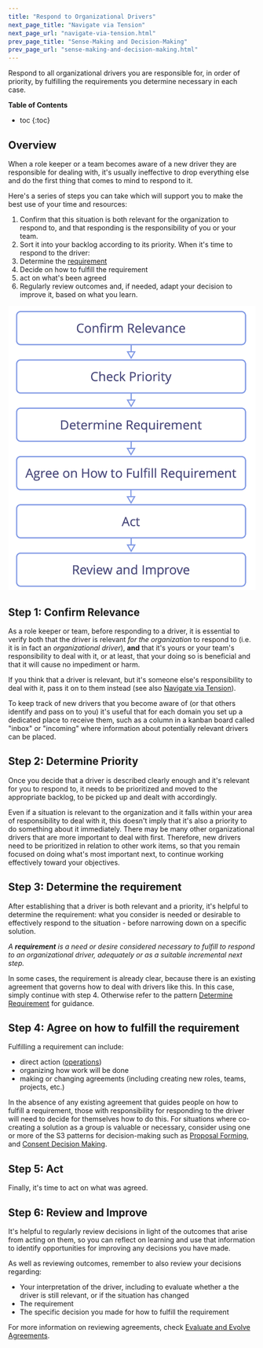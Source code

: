 ```yaml
---
title: "Respond to Organizational Drivers"
next_page_title: "Navigate via Tension"
next_page_url: "navigate-via-tension.html"
prev_page_title: "Sense-Making and Decision-Making"
prev_page_url: "sense-making-and-decision-making.html"
---
```



<div class="card summary"><div class="card-body">Respond to all organizational drivers you are responsible for, in order of priority, by fulfilling the requirements you determine necessary in each case.
</div></div>


**Table of Contents**

* toc
{:toc}



## Overview

When a role keeper or a team becomes aware of a new driver they are responsible for dealing with, it's usually ineffective to drop everything else and do the first thing that comes to mind to respond to it.

Here's a series of steps you can take which will support you to make the best use of your time and resources:


1. Confirm that this situation is both relevant for the organization to respond to, and that responding is the responsibility of you or your team.
2. Sort it into your backlog according to its priority. When it's time to respond to the driver:
3. Determine the <a href="glossary.html#entry-requirement" class="glossary-tooltip" data-toggle="tooltip" title="Requirement: A need or desire considered necessary to fulfill to respond to an organizational driver, adequately or as a suitable incremental next step.">requirement</a>
4. Decide on how to fulfill the requirement 
5. act on what's been agreed
6. Regularly review outcomes and, if needed, adapt your decision to improve it, based on what you learn.


![Respond to Organziational Drivers](img/process/respond-to-org-drivers.png)


## Step 1: Confirm Relevance

As a role keeper or team, before responding to a driver, it is essential to verify both that the driver is relevant _for the organization_ to respond to (i.e. it is in fact an _organizational driver_), **and** that it's yours or your team's responsibility to deal with it, or at least, that your doing so is beneficial and that it will cause no impediment or harm.

If you think that a driver is relevant, but it's someone else's responsibility to deal with it, pass it on to them instead (see also [Navigate via Tension](navigate-via-tension.html)). 

To keep track of new drivers that you become aware of (or that others identify and pass on to you) it's useful that for each domain you set up a dedicated place to receive them, such as a column in a kanban board called "inbox" or "incoming" where information about potentially relevant drivers can be placed.


## Step 2: Determine Priority

Once you decide that a driver is described clearly enough and it's relevant for you to respond to, it needs to be prioritized and moved to the appropriate backlog, to be picked up and dealt with accordingly. 

Even if a situation is relevant to the organization and it falls within your area of responsibility to deal with it, this doesn't imply that it's also a priority to do something about it immediately. There may be many other organizational drivers that are more important to deal with first. Therefore, new drivers need to be prioritized in relation to other work items, so that you remain focused on doing what's most important next, to continue working effectively toward your objectives.


## Step 3: Determine the requirement

After establishing that a driver is both relevant and a priority, it's helpful to determine the requirement: what you consider is needed or desirable to effectively respond to the situation - before narrowing down on a specific solution. 

_A **requirement** is a need or desire considered necessary to fulfill to respond to an organizational driver, adequately or as a suitable incremental next step._

In some cases, the requirement is already clear, because there is an existing agreement that governs how to deal with drivers like this. In this case, simply continue with step 4. Otherwise refer to the pattern [Determine Requirement](determine-requirements.html) for guidance. 


## Step 4: Agree on how to fulfill the requirement

Fulfilling a requirement can include: 

-   direct action (<a href="glossary.html#entry-operations" class="glossary-tooltip" data-toggle="tooltip" title="Operations: Doing the work and organizing day-to-day activities within the constraints defined through governance.">operations</a>)
-   organizing how work will be done 
-   making or changing agreements (including creating new roles, teams, projects, etc.)

In the absence of any existing agreement that guides people on how to fulfill a requirement, those with responsibility for responding to the driver will need to decide for themselves how to do this. For situations where co-creating a solution as a group is valuable or necessary, consider using one or more of the S3 patterns for decision-making such as [Proposal Forming](proposal-forming.html), and [Consent Decision Making](consent-decision-making.html).


## Step 5: Act

Finally, it's time to act on what was agreed. 


## Step 6: Review and Improve

It's helpful to regularly review decisions in light of the outcomes that arise from acting on them, so you can reflect on learning and use that information to identify opportunities for improving any decisions you have made.

As well as reviewing outcomes, remember to also review your decisions regarding:


-   Your interpretation of the driver, including to evaluate whether a the driver is still relevant, or if the situation has changed
-   The requirement
-   The specific decision you made for how to fulfill the requirement

For more information on reviewing agreements, check [Evaluate and Evolve Agreements](evaluate-and-evolve-agreements.html).

